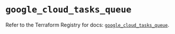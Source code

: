 # `google_cloud_tasks_queue`

Refer to the Terraform Registry for docs: [`google_cloud_tasks_queue`](https://registry.terraform.io/providers/hashicorp/google/5.27.0/docs/resources/cloud_tasks_queue).
